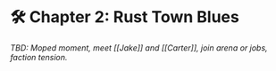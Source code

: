 # 🛠️ Chapter 2: Rust Town Blues

*TBD: Moped moment, meet [[Jake]] and [[Carter]], join arena or jobs, faction tension.*
